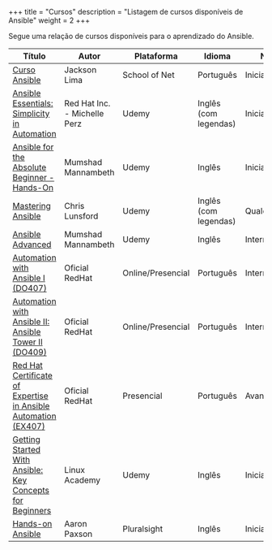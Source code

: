 +++
title = "Cursos"
description = "Listagem de cursos disponíveis de Ansible"
weight = 2
+++

Segue uma relação de cursos disponíveis para o aprendizado do Ansible.

| Título                                       | Autor                        | Plataforma    | Idioma                | Nível         | Gratuito |
|----------------------------------------------|------------------------------|---------------|-----------------------|---------------|----------|
| [Curso Ansible](https://www.schoolofnet.com/curso-ansible/)                                | Jackson Lima                 | School of Net | Português             | Iniciante     | Não      |
| [Ansible Essentials: Simplicity in Automation](https://www.udemy.com/ansible-essentials-simplicity-in-automation/) | Red Hat Inc. - Michelle Perz | Udemy         | Inglês (com legendas) | Iniciante     | Sim      |
| [Ansible for the Absolute Beginner - Hands-On](https://www.udemy.com/learn-ansible/) | Mumshad Mannambeth           | Udemy         | Inglês                | Iniciante     | Não      |
| [Mastering Ansible](https://www.udemy.com/mastering-ansible/)                            | Chris Lunsford               | Udemy         | Inglês (com legendas) | Qualquer      | Não      |
| [Ansible Advanced](https://www.udemy.com/learn-ansible-advanced/)                             | Mumshad Mannambeth           | Udemy         | Inglês                | Intermediário | Não      |
| [Automation with Ansible I (DO407) ](https://www.redhat.com/pt-br/services/training/do407-automation-ansible-i)                             | Oficial RedHat           | Online/Presencial         | Português                | Intermediário | Não      |
| [Automation with Ansible II: Ansible Tower II (DO409)](https://www.redhat.com/pt-br/services/training/do409-automation-ansible-ii-ansible-tower)                             | Oficial RedHat           | Online/Presencial         | Português                | Intermediário | Não      |
| [Red Hat Certificate of Expertise in Ansible Automation (EX407)](https://www.redhat.com/pt-br/services/training/ex407-red-hat-certificate-expertise-ansible-automation)                             | Oficial RedHat           | Presencial         | Português                | Avançado | Não      |
| [Getting Started With Ansible: Key Concepts for Beginners](https://www.udemy.com/ansible-quick-start/)                             | Linux Academy           | Udemy         | Inglês                | Iniciante | Sim      |
| [Hands-on Ansible](https://www.pluralsight.com/courses/hands-on-ansible#)                             | Aaron Paxson           | Pluralsight         | Inglês                | Iniciante | Sim      |
